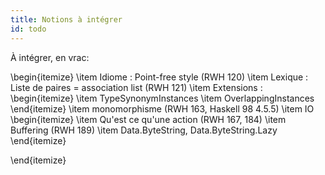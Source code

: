 ```yaml
---
title: Notions à intégrer
id: todo
---
```


À intégrer, en vrac:

\begin{itemize}
    \item Idiome : Point-free style (RWH 120)
    \item Lexique : Liste de paires = association list (RWH 121)
    \item Extensions :
    \begin{itemize}
        \item TypeSynonymInstances
        \item OverlappingInstances
    \end{itemize}
    \item monomorphisme (RWH 163, Haskell 98 4.5.5)
    \item IO
    \begin{itemize}
        \item Qu'est ce qu'une action (RWH 167, 184)
        \item Buffering (RWH 189)
        \item Data.ByteString, Data.ByteString.Lazy
    \end{itemize}

\end{itemize}
